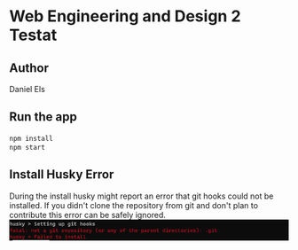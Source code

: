# Web Engineering and Design 2 Testat

## Author

Daniel Els

## Run the app

```shell
npm install
npm start
```

## Install Husky Error

During the install husky might report an error that git hooks could not be installed.
If you didn't clone the repository from git and don't plan to contribute this error can be safely ignored.
![](./docs/Husky_Error.png)
